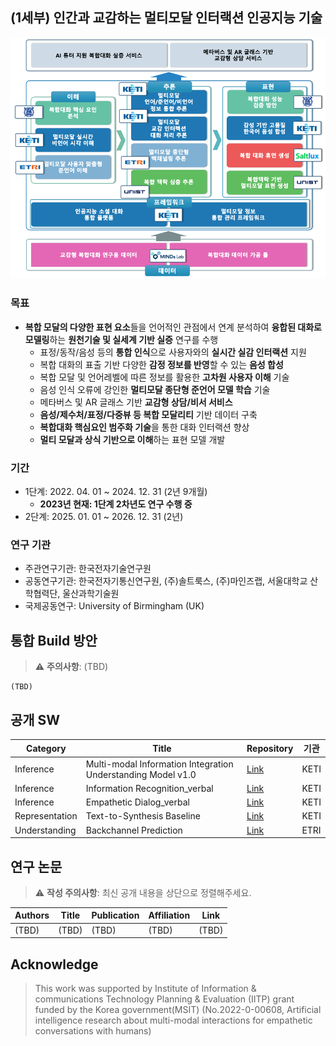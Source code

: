 
## (1세부) 인간과 교감하는 멀티모달 인터랙션 인공지능 기술
![](resources/overall.png)
### 목표
  *  **복합 모달의 다양한 표현 요소**들을 언어적인 관점에서 연계 분석하여 **융합된 대화로 모델링**하는 **원천기술 및 실세계 기반 실증** 연구를 수행
     * 표정/동작/음성 등의 **통합 인식**으로 사용자와의 **실시간 실감 인터랙션** 지원
     * 복합 대화의 표출 기반 다양한 **감정 정보를 반영**할 수 있는 **음성 합성**
     * 복합 모달 및 언어레벨에 따른 정보를 활용한 **고차원 사용자 이해** 기술
     * 음성 인식 오류에 강인한 **멀티모달 종단형 준언어 모델 학습** 기술
     * 메타버스 및 AR 글래스 기반 **교감형 상담/비서 서비스**
     * **음성/제수처/표정/다중뷰 등 복합 모달리티** 기반 데이터 구축
     * **복합대화 핵심요인 범주화 기술**을 통한 대화 인터랙션 향상
     * **멀티 모달과 상식 기반으로 이해**하는 표현 모델 개발

### 기간
* 1단계: 2022. 04. 01 ~ 2024. 12. 31 (2년 9개월)
  * **2023년 현재: 1단계 2차년도 연구 수행 중**
* 2단계: 2025. 01. 01 ~ 2026. 12. 31 (2년)
  

### 연구 기관
* 주관연구기관: 한국전자기술연구원
* 공동연구기관: 한국전자기통신연구원, (주)솔트룩스, (주)마인즈랩, 서울대학교 산학협력단, 울산과학기술원
* 국제공동연구: University of Birmingham (UK)

## 통합 Build 방안
> :warning: **주의사항**:  (TBD)

```shell
(TBD)
```



## 공개 SW
| Category | Title | Repository | 기관 |
|-----|-----|-----|-----|
| Inference | Multi-modal Information Integration Understanding Model v1.0 | [Link](https://github.com/AIRC-KETI/VL-KE-T5) | KETI |
| Inference | Information Recognition_verbal | [Link](https://github.com/MMC-K/Empathetic-Dialog-verbal) | KETI |
| Inference | Empathetic Dialog_verbal | [Link](https://github.com/MMC-K/Information-Recognition-verbal) | KETI |
| Representation | Text-to-Synthesis Baseline | [Link](https://github.com/beckgom/zero-shot_tts) | KETI |
| Understanding | Backchannel Prediction | [Link](https://github.com/etri/etri-miai) | ETRI |


## 연구 논문
> :warning: **작성 주의사항**:  최신 공개 내용을 상단으로 정렬해주세요.

| Authors | Title | Publication | Affiliation | Link |
|-----|-----|-----|-----|-----| 
| (TBD) | (TBD) | (TBD) | (TBD) | (TBD) |




## Acknowledge 
> This work was supported by Institute of Information & communications Technology Planning & Evaluation (IITP) grant funded by the Korea government(MSIT) (No.2022-0-00608, Artificial intelligence research about multi-modal interactions for empathetic conversations with humans)

